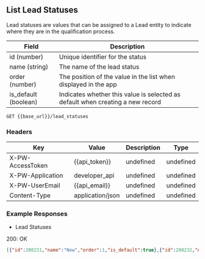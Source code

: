 ## List Lead Statuses

Lead statuses are values that can be assigned to a Lead entity to indicate where they are in the qualification process.

|        Field         |                                  Description                                   |
| -------------------- | ------------------------------------------------------------------------------ |
| id (number)          | Unique identifier for the status                                               |
| name (string)        | The name of the lead status                                                    |
| order (number)       | The position of the value in the list when displayed in the app                |
| is_default (boolean) | Indicates whether this value is selected as default when creating a new record |

```GET {{base_url}}/lead_statuses```

### Headers

Key | Value | Description | Type
--- | --- | --- | ---
X-PW-AccessToken | {{api_token}} | undefined | undefined
X-PW-Application | developer_api | undefined | undefined
X-PW-UserEmail | {{api_email}} | undefined | undefined
Content-Type | application/json | undefined | undefined
### Example Responses

- Lead Statuses

200: OK
```json
[{"id":208231,"name":"New","order":1,"is_default":true},{"id":208232,"name":"Open","order":2,"is_default":false},{"id":208233,"name":"Unqualified","order":3,"is_default":false},{"id":208234,"name":"Junk","order":4,"is_default":false}]
```